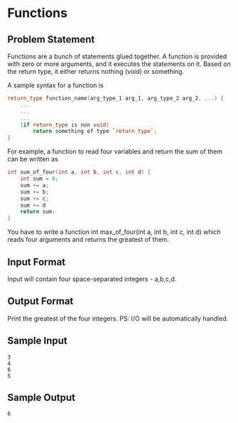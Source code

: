 # Functions

## Problem Statement

Functions are a bunch of statements glued together. A function is provided with zero or more arguments, and it executes the statements on it. Based on the return type, it either returns nothing (void) or something.

A sample syntax for a function is
```cpp
return_type function_name(arg_type_1 arg_1, arg_type_2 arg_2, ...) {
    ...
    ...
    ...
    [if return_type is non void]
        return something of type `return_type`;
}
```
For example, a function to read four variables and return the sum of them can be written as
```cpp
int sum_of_four(int a, int b, int c, int d) {
    int sum = 0;
    sum += a;
    sum += b;
    sum += c;
    sum += d
    return sum;
}
```
You have to write a function int max_of_four(int a, int b, int c, int d) which reads four arguments and returns the greatest of them.

## Input Format

Input will contain four space-separated integers - a,b,c,d.

## Output Format

Print the greatest of the four integers.
PS: I/O will be automatically handled.

## Sample Input
```
3
4
6
5
```
## Sample Output
```
6
```
